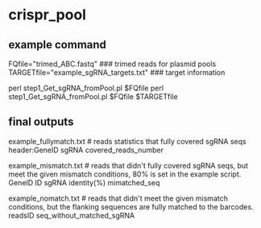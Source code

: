 # crispr_pool

## example command
FQfile="trimed_ABC.fastq"   ### trimed reads for plasmid pools
TARGETfile="example_sgRNA_targets.txt"   ### target information

perl step1_Get_sgRNA_fromPool.pl $FQfile
perl step1_Get_sgRNA_fromPool.pl $FQfile $TARGETfile


## final outputs
example_fullymatch.txt # reads statistics that fully covered sgRNA seqs
header:GeneID	sgRNA	covered_reads_number

example_mismatch.txt # reads that didn't fully covered sgRNA seqs, but meet the given mismatch conditions, 80% is set in the example script.
GeneID	ID	sgRNA	identity(%)	mimatched_seq

example_nomatch.txt #  reads that didn't meet the given mismatch conditions, but the flanking sequences are fully matched to the barcodes. 
readsID	seq_without_matched_sgRNA
